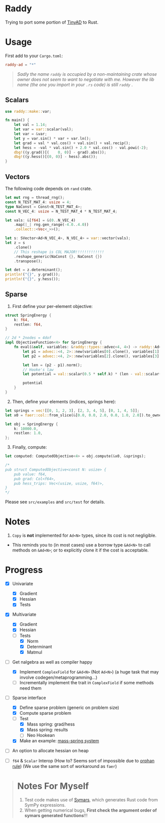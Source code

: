 # Raddy
Trying to port some portion of [TinyAD](https://github.com/patr-schm/TinyAD) to Rust.

# Usage

First add to your `Cargo.toml`:
```toml
raddy-ad = "*"
```
>_Sadly the name `raddy` is occupied by a non-maintaining crate whose owner does not seem to want to negotiate with me. However the lib name (the one you import in your `.rs` code) is still `raddy`_ .

## Scalars
```rust
use raddy::make::var;

fn main() {
    let val = 1.14;
    let var = var::scalar(val);
    let var = &var;
    let y = var.sin() * var + var.ln();
    let grad = val * val.cos() + val.sin() + val.recip();
    let hess = -val * val.sin() + 2.0 * val.cos() - val.powi(-2);
    dbg!((y.grad()[(    0, 0)] - grad).abs());
    dbg!((y.hess()[(0, 0)] - hess).abs());
}
```

## Vectors
The following code depends on `rand` crate.
```rust
let mut rng = thread_rng();
const N_TEST_MAT_4: usize = 4;
type NaConst = Const<N_TEST_MAT_4>;
const N_VEC_4: usize = N_TEST_MAT_4 * N_TEST_MAT_4;

let vals: &[f64] = &(0..N_VEC_4)
    .map(|_| rng.gen_range(-4.0..4.0))
    .collect::<Vec<_>>();

let s: SVector<Ad<N_VEC_4>, N_VEC_4> = var::vector(vals);
let z = s
    .clone()
    // This reshape is COL MAJOR!!!!!!!!!!!!!
    .reshape_generic(NaConst {}, NaConst {})
    .transpose();

let det = z.determinant();
println!("{}", y.grad());
println!("{}", y.hess());
```

## Sparse
1. First define your per-element objective:
```rust
struct SpringEnergy {
    k: f64,
    restlen: f64,
}

// 2d * 2nodes = 4dof
impl ObjectiveFunction<4> for SpringEnergy {
    fn eval(&self, variables: &raddy::types::advec<4, 4>) -> raddy::Ad<4> {
        let p1 = advec::<4, 2>::new(variables[0].clone(), variables[1].clone());
        let p2 = advec::<4, 2>::new(variables[2].clone(), variables[3].clone());

        let len = (p2 - p1).norm();
        // Hooke's law
        let potential = val::scalar(0.5 * self.k) * (len - val::scalar(self.restlen)).powi(2);

        potential
    }
}


```
2. Then, define your elements (indices, springs here):
```rust
let springs = vec![[0, 1, 2, 3], [2, 3, 4, 5], [0, 1, 4, 5]];
let x0 = faer::col::from_slice(&[0.0, 0.0, 2.0, 0.0, 1.0, 2.0]).to_owned();

let obj = SpringEnergy {
    k: 10000.0,
    restlen: 1.0,
};
```
3. Finally, compute:
```rust
let computed: ComputedObjective<4> = obj.compute(&x0, &springs);

/*
pub struct ComputedObjective<const N: usize> {
    pub value: f64,
    pub grad: Col<f64>,
    pub hess_trips: Vec<(usize, usize, f64)>,
}
*/
```

Please see `src/examples` and `src/test` for details.

# Notes
1. `Copy` is **not** implemented for `Ad<N>` types, since its cost is not negligible.
- This reminds you to (in most cases) use a borrow type `&Ad<N>` to call methods on `&Ad<N>`; or to explicitly clone it if the cost is acceptable.

# Progress

- [x] Univariate
  - [x] Gradient
  - [x] Hessian
  - [x] Tests
- [x] Multivariate
  - [x] Gradient
  - [x] Hessian
  - [ ] Tests
    - [x] Norm
    - [x] Determinant
    - [x] Matmul
- [ ] Get nalgebra as well as compiler happy
  - [x] Implement `ComplexField` for `&Ad<N>` (Not `Ad<N>`) (a huge task that may involve codegen/metaprogramming...)
  - [ ] Incrementally implement the trait in `ComplexField` if some methods need them
- [ ] Sparse interface
  - [x] Define sparse problem (generic on problem size)
  - [x] Compute sparse problem
  - [ ] Test
    - [x] Mass spring: grad/hess
    - [x] Mass spring: results
    - [ ] Neo Hookean
  - [x] Make an example: [mass-spring system](https://github.com/Da1sypetals/Raddy-examples)
- [ ] An option to allocate hessian on heap
- [ ] `f64` & `Scalar` Interop (How to? Seems sort of impossible due to [orphan rule](https://doc.rust-lang.org/book/ch10-02-traits.html)) (We use the same sort of workaround as `faer`)


># Notes For Myself
>1. Test code makes use of [Symars](https://github.com/Da1sypetals/Symars), which generates Rust code from SymPy expressions.
>2. When getting numerical bugs, **First check the argument order of symars generated functions**!!!
